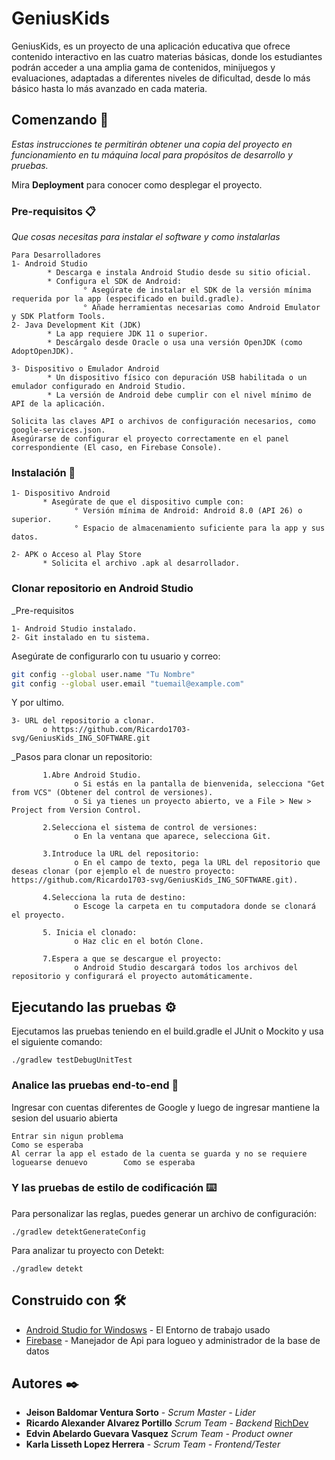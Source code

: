 # GeniusKids

GeniusKids, es un proyecto de una aplicación educativa que ofrece contenido interactivo en las cuatro materias básicas, donde los estudiantes podrán acceder a una amplia gama de contenidos, minijuegos y evaluaciones, adaptadas a diferentes niveles de dificultad, desde lo más básico hasta lo más avanzado en cada materia.

## Comenzando 🚀

_Estas instrucciones te permitirán obtener una copia del proyecto en funcionamiento en tu máquina local para propósitos de desarrollo y pruebas._

Mira **Deployment** para conocer como desplegar el proyecto.


### Pre-requisitos 📋

_Que cosas necesitas para instalar el software y como instalarlas_

```
Para Desarrolladores
1- Android Studio
        * Descarga e instala Android Studio desde su sitio oficial.
        * Configura el SDK de Android:
                ° Asegúrate de instalar el SDK de la versión mínima requerida por la app (especificado en build.gradle).
                ° Añade herramientas necesarias como Android Emulator y SDK Platform Tools.
2- Java Development Kit (JDK)
        * La app requiere JDK 11 o superior.
        * Descárgalo desde Oracle o usa una versión OpenJDK (como AdoptOpenJDK).

3- Dispositivo o Emulador Android
        * Un dispositivo físico con depuración USB habilitada o un emulador configurado en Android Studio.
        * La versión de Android debe cumplir con el nivel mínimo de API de la aplicación.

Solicita las claves API o archivos de configuración necesarios, como google-services.json.
Asegúrarse de configurar el proyecto correctamente en el panel correspondiente (El caso, en Firebase Console).
```

### Instalación 🔧
```
1- Dispositivo Android
       * Asegúrate de que el dispositivo cumple con:
              ° Versión mínima de Android: Android 8.0 (API 26) o superior.
              ° Espacio de almacenamiento suficiente para la app y sus datos.

2- APK o Acceso al Play Store
       * Solicita el archivo .apk al desarrollador.
```

### Clonar repositorio en Android Studio
_Pre-requisitos
```
1- Android Studio instalado.
2- Git instalado en tu sistema.
```
Asegúrate de configurarlo con tu usuario y correo:
```sh
git config --global user.name "Tu Nombre"
git config --global user.email "tuemail@example.com"
```
Y por ultimo.
```
3- URL del repositorio a clonar.
       o https://github.com/Ricardo1703-svg/GeniusKids_ING_SOFTWARE.git
```

 _Pasos para clonar un repositorio:
```
       1.Abre Android Studio.
              o Si estás en la pantalla de bienvenida, selecciona "Get from VCS" (Obtener del control de versiones).
              o Si ya tienes un proyecto abierto, ve a File > New > Project from Version Control.

       2.Selecciona el sistema de control de versiones:
              o En la ventana que aparece, selecciona Git.

       3.Introduce la URL del repositorio:
              o En el campo de texto, pega la URL del repositorio que deseas clonar (por ejemplo el de nuestro proyecto: https://github.com/Ricardo1703-svg/GeniusKids_ING_SOFTWARE.git).

       4.Selecciona la ruta de destino:
              o Escoge la carpeta en tu computadora donde se clonará el proyecto.

       5. Inicia el clonado:
              o Haz clic en el botón Clone.

       7.Espera a que se descargue el proyecto:
              o Android Studio descargará todos los archivos del repositorio y configurará el proyecto automáticamente.
```

## Ejecutando las pruebas ⚙️

Ejecutamos las pruebas teniendo en el build.gradle el JUnit o Mockito y usa el siguiente comando:
```
./gradlew testDebugUnitTest
```

### Analice las pruebas end-to-end 🔩
Ingresar con cuentas diferentes de Google y luego de ingresar mantiene la sesion del usuario abierta		

```
Entrar sin nigun problema		                                                               Como se esperaba		
Al cerrar la app el estado de la cuenta se guarda y no se requiere loguearse denuevo		Como se esperaba		
```

### Y las pruebas de estilo de codificación ⌨️
Para personalizar las reglas, puedes generar un archivo de configuración:
```
./gradlew detektGenerateConfig
```

Para analizar tu proyecto con Detekt:
```
./gradlew detekt
```

## Construido con 🛠️

* [Android Studio for Windosws](https://developer.android.com/studio?hl=es-419) - El Entorno de trabajo usado
* [Firebase](https://console.firebase.google.com/u/0/) - Manejador de Api para logueo y administrador de la base de datos

## Autores ✒️

* **Jeison Baldomar Ventura Sorto**	- *Scrum Master - Lider*
* **Ricardo Alexander Alvarez Portillo** *Scrum Team - Backend* [RichDev](https://github.com/Ricardo1703-svg)
* **Edvin Abelardo Guevara Vasquez**  *Scrum Team - Product owner*
* **Karla Lisseth Lopez Herrera** - *Scrum Team - Frontend/Tester*

